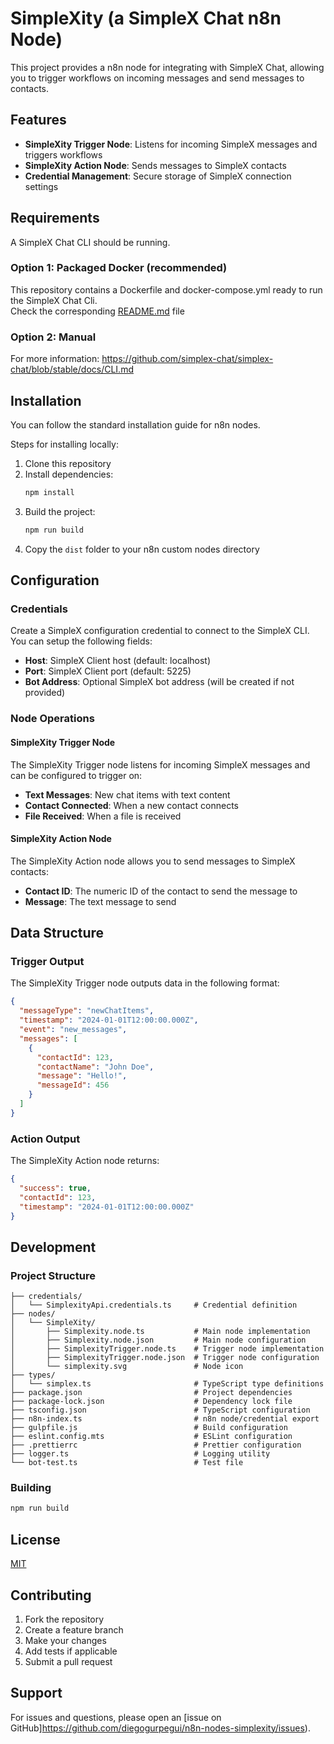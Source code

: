 # SimpleXity (a SimpleX Chat n8n Node)

This project provides a n8n node for integrating with SimpleX Chat, allowing you to trigger workflows on incoming messages and send messages to contacts.


## Features

- **SimpleXity Trigger Node**: Listens for incoming SimpleX messages and triggers workflows
- **SimpleXity Action Node**: Sends messages to SimpleX contacts
- **Credential Management**: Secure storage of SimpleX connection settings

## Requirements
A SimpleX Chat CLI should be running.  

### Option 1: Packaged Docker (recommended)
This repository contains a Dockerfile and docker-compose.yml ready to run the SimpleX Chat Cli.  
Check the corresponding [README.md](./utils/simplex-chat-cli/README.md) file

### Option 2: Manual
For more information: https://github.com/simplex-chat/simplex-chat/blob/stable/docs/CLI.md


## Installation

You can follow the standard installation guide for n8n nodes.

Steps for installing locally:

1. Clone this repository
2. Install dependencies:
   ```bash
   npm install
   ```
3. Build the project:
   ```bash
   npm run build
   ```
4. Copy the `dist` folder to your n8n custom nodes directory


## Configuration

### Credentials

Create a SimpleX configuration credential to connect to the SimpleX CLI.  
You can setup the following fields:

- **Host**: SimpleX Client host (default: localhost)
- **Port**: SimpleX Client port (default: 5225)
- **Bot Address**: Optional SimpleX bot address (will be created if not provided)

### Node Operations

#### SimpleXity Trigger Node

The SimpleXity Trigger node listens for incoming SimpleX messages and can be configured to trigger on:

- **Text Messages**: New chat items with text content
- **Contact Connected**: When a new contact connects
- **File Received**: When a file is received

#### SimpleXity Action Node

The SimpleXity Action node allows you to send messages to SimpleX contacts:

- **Contact ID**: The numeric ID of the contact to send the message to
- **Message**: The text message to send


## Data Structure

### Trigger Output

The SimpleXity Trigger node outputs data in the following format:

```json
{
  "messageType": "newChatItems",
  "timestamp": "2024-01-01T12:00:00.000Z",
  "event": "new_messages",
  "messages": [
    {
      "contactId": 123,
      "contactName": "John Doe",
      "message": "Hello!",
      "messageId": 456
    }
  ]
}
```

### Action Output

The SimpleXity Action node returns:

```json
{
  "success": true,
  "contactId": 123,
  "timestamp": "2024-01-01T12:00:00.000Z"
}
```

## Development

### Project Structure

```
├── credentials/
│   └── SimplexityApi.credentials.ts     # Credential definition
├── nodes/
│   └── SimpleXity/
│       ├── Simplexity.node.ts           # Main node implementation
│       ├── Simplexity.node.json         # Main node configuration
│       ├── SimplexityTrigger.node.ts    # Trigger node implementation
│       ├── SimplexityTrigger.node.json  # Trigger node configuration
│       └── simplexity.svg               # Node icon
├── types/
│   └── simplex.ts                       # TypeScript type definitions
├── package.json                         # Project dependencies
├── package-lock.json                    # Dependency lock file
├── tsconfig.json                        # TypeScript configuration
├── n8n-index.ts                         # n8n node/credential export
├── gulpfile.js                          # Build configuration
├── eslint.config.mts                    # ESLint configuration
├── .prettierrc                          # Prettier configuration
├── logger.ts                            # Logging utility
└── bot-test.ts                          # Test file
```

### Building

```bash
npm run build
```

## License

[MIT](./LICENSE)

## Contributing

1. Fork the repository
2. Create a feature branch
3. Make your changes
4. Add tests if applicable
5. Submit a pull request

## Support

For issues and questions, please open an [issue on GitHub]https://github.com/diegogurpegui/n8n-nodes-simplexity/issues).
